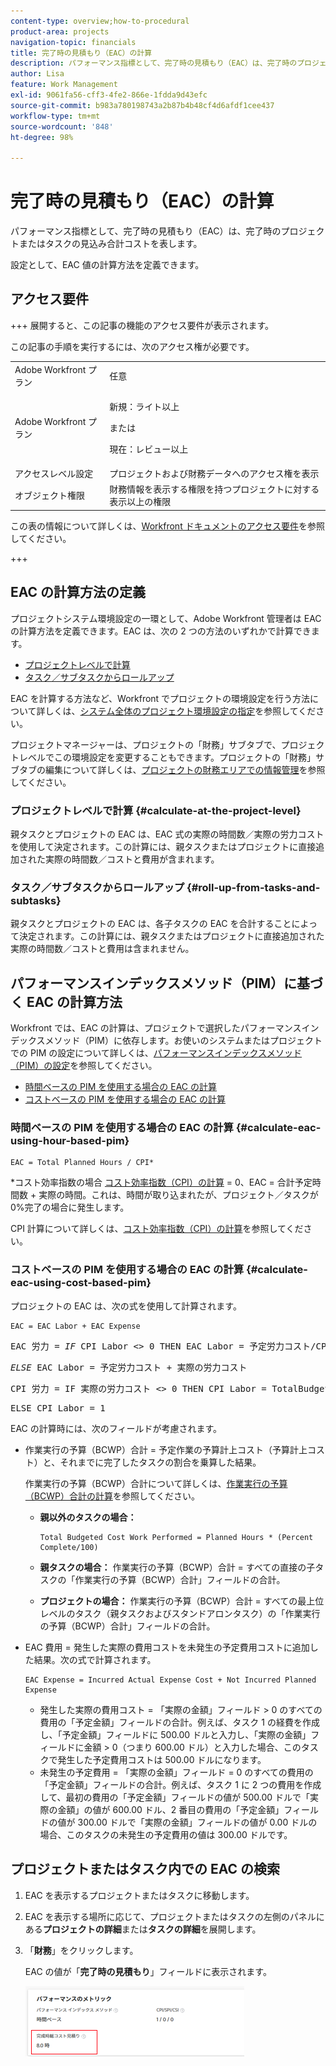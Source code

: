 ```yaml
---
content-type: overview;how-to-procedural
product-area: projects
navigation-topic: financials
title: 完了時の見積もり（EAC）の計算
description: パフォーマンス指標として、完了時の見積もり（EAC）は、完了時のプロジェクトまたはタスクの見込み合計コストを表します。
author: Lisa
feature: Work Management
exl-id: 9061fa56-cff3-4fe2-866e-1fdda9d43efc
source-git-commit: b983a780198743a2b87b4b48cf4d6afdf1cee437
workflow-type: tm+mt
source-wordcount: '848'
ht-degree: 98%

---
```


# 完了時の見積もり（EAC）の計算

<!--
<p data-mc-conditions="QuicksilverOrClassic.Draft mode">(NOTE: Linked to the product. Do not change link!) </p>
-->

パフォーマンス指標として、完了時の見積もり（EAC）は、完了時のプロジェクトまたはタスクの見込み合計コストを表します。

設定として、EAC 値の計算方法を定義できます。 

## アクセス要件

+++ 展開すると、この記事の機能のアクセス要件が表示されます。

この記事の手順を実行するには、次のアクセス権が必要です。

<table style="table-layout:auto"> 
 <col> 
 <col> 
 <tbody> 
  <tr> 
   <td role="rowheader">Adobe Workfront プラン</td> 
   <td>任意</td> 
  </tr> 
  <tr> 
   <td role="rowheader">Adobe Workfront プラン</td> 
   <td>
   <p>新規：ライト以上</p>
   <p>または</p>
   <p>現在：レビュー以上</p></td>  
  </tr> 
  <tr> 
   <td role="rowheader">アクセスレベル設定</td> 
   <td>プロジェクトおよび財務データへのアクセス権を表示</td> 
  </tr> 
  <tr> 
   <td role="rowheader">オブジェクト権限</td> 
   <td>財務情報を表示する権限を持つプロジェクトに対する表示以上の権限</td> 
  </tr> 
 </tbody> 
</table>

この表の情報について詳しくは、[Workfront ドキュメントのアクセス要件](/help/quicksilver/administration-and-setup/add-users/access-levels-and-object-permissions/access-level-requirements-in-documentation.md)を参照してください。

+++

## EAC の計算方法の定義

プロジェクトシステム環境設定の一環として、Adobe Workfront 管理者は EAC の計算方法を定義できます。EAC は、次の 2 つの方法のいずれかで計算できます。

* [プロジェクトレベルで計算](#calculate-at-the-project-level)
* [タスク／サブタスクからロールアップ](#roll-up-from-tasks-and-subtasks)

EAC を計算する方法など、Workfront でプロジェクトの環境設定を行う方法について詳しくは、[システム全体のプロジェクト環境設定の指定](../../../administration-and-setup/set-up-workfront/configure-system-defaults/set-project-preferences.md)を参照してください。

プロジェクトマネージャーは、プロジェクトの「財務」サブタブで、プロジェクトレベルでこの環境設定を変更することもできます。プロジェクトの「財務」サブタブの編集について詳しくは、[プロジェクトの財務エリアでの情報管理](../../../manage-work/projects/project-finances/manage-project-finance-area.md)を参照してください。

### プロジェクトレベルで計算 {#calculate-at-the-project-level}

親タスクとプロジェクトの EAC は、EAC 式の実際の時間数／実際の労力コストを使用して決定されます。この計算には、親タスクまたはプロジェクトに直接追加された実際の時間数／コストと費用が含まれます。

### タスク／サブタスクからロールアップ {#roll-up-from-tasks-and-subtasks}

親タスクとプロジェクトの EAC は、各子タスクの EAC を合計することによって決定されます。この計算には、親タスクまたはプロジェクトに直接追加された実際の時間数／コストと費用は含まれません。

## パフォーマンスインデックスメソッド（PIM）に基づく EAC の計算方法

Workfront では、EAC の計算は、プロジェクトで選択したパフォーマンスインデックスメソッド（PIM）に依存します。お使いのシステムまたはプロジェクトでの PIM の設定について詳しくは、[パフォーマンスインデックスメソッド（PIM）の設定](../../../manage-work/projects/project-finances/set-pim.md)を参照してください。

* [時間ベースの PIM を使用する場合の EAC の計算](#calculate-eac-using-hour-based-pim)
* [コストベースの PIM を使用する場合の EAC の計算](#calculate-eac-using-cost-based-pim)

### 時間ベースの PIM を使用する場合の EAC の計算 {#calculate-eac-using-hour-based-pim}

```
EAC = Total Planned Hours / CPI*
```

&#42;コスト効率指数の場合 [コスト効率指数（CPI）の計算](../../../manage-work/projects/project-finances/calculate-cpi.md) = 0、EAC = 合計予定時間数 + 実際の時間。これは、時間が取り込まれたが、プロジェクト／タスクが 0%完了の場合に発生します。

CPI 計算について詳しくは、[コスト効率指数（CPI）の計算](../../../manage-work/projects/project-finances/calculate-cpi.md)を参照してください。

### コストベースの PIM を使用する場合の EAC の計算 {#calculate-eac-using-cost-based-pim}

プロジェクトの EAC は、次の式を使用して計算されます。

```
EAC = EAC Labor + EAC Expense 
```

<pre>EAC 労力 = <em>IF</em> CPI Labor &lt;&gt; 0 THEN EAC Labor = 予定労力コスト/CPI 労力</pre><pre><em>ELSE</em> EAC Labor = 予定労力コスト + 実際の労力コスト</pre><pre>CPI 労力 = IF 実際の労力コスト &lt;&gt; 0 THEN CPI Labor = TotalBudgetedCostWorkPerformed / 実際の労力コスト</pre><pre>ELSE CPI Labor = 1 </pre>EAC の計算時には、次のフィールドが考慮されます。

* 作業実行の予算（BCWP）合計 = 予定作業の予算計上コスト（予算計上コスト）と、それまでに完了したタスクの割合を乗算した結果。

  作業実行の予算（BCWP）合計について詳しくは、[作業実行の予算（BCWP）合計の計算](../../../manage-work/projects/project-finances/calculate-bcwp.md)を参照してください。

   * **親以外のタスクの場合：**

     ```
     Total Budgeted Cost Work Performed = Planned Hours * (Percent Complete/100)
     ```

   * **親タスクの場合：**
作業実行の予算（BCWP）合計 = すべての直接の子タスクの「作業実行の予算（BCWP）合計」フィールドの合計。

   * **プロジェクトの場合：**
作業実行の予算（BCWP）合計 = すべての最上位レベルのタスク（親タスクおよびスタンドアロンタスク）の「作業実行の予算（BCWP）合計」フィールドの合計。

* EAC 費用 = 発生した実際の費用コストを未発生の予定費用コストに追加した結果。次の式で計算されます。

  ```
  EAC Expense = Incurred Actual Expense Cost + Not Incurred Planned Expense
  ```

   * 発生した実際の費用コスト = 「実際の金額」フィールド > 0 のすべての費用の「予定金額」フィールドの合計。例えば、タスク 1 の経費を作成し、「予定金額」フィールドに 500.00 ドルと入力し、「実際の金額」フィールドに金額 > 0（つまり 600.00 ドル）と入力した場合、このタスクで発生した予定費用コストは 500.00 ドルになります。
   * 未発生の予定費用 = 「実際の金額」フィールド = 0 のすべての費用の「予定金額」フィールドの合計。例えば、タスク 1 に 2 つの費用を作成して、最初の費用の「予定金額」フィールドの値が 500.00 ドルで「実際の金額」の値が 600.00 ドル、2 番目の費用の「予定金額」フィールドの値が 300.00 ドルで「実際の金額」フィールドの値が 0.00 ドルの場合、このタスクの未発生の予定費用の値は 300.00 ドルです。 

## プロジェクトまたはタスク内での EAC の検索

1. EAC を表示するプロジェクトまたはタスクに移動します。
1. EAC を表示する場所に応じて、プロジェクトまたはタスクの左側のパネルにある&#x200B;**プロジェクトの詳細**&#x200B;または&#x200B;**タスクの詳細**&#x200B;を展開します。

1. 「**財務**」をクリックします。

   EAC の値が「**完了時の見積もり**」フィールドに表示されます。

   ![&#x200B; プロジェクトの EAC](assets/eac-highlighted-on-project-350x112.png)
